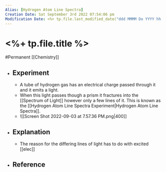 ```yaml
---
Alias: [Hydrogen Atom Line Spectra]
Creation Date: Sat September 3rd 2022 07:54:06 pm 
Modification Date: <%+ tp.file.last_modified_date("ddd MMMM Do YYYY hh:mm:ss a") %>
---
```

# <%+ tp.file.title %>
#Permanent [[Chemistry]]

- ## Experiment
	- A tube of hydrogen gas has an electrical charge passed through it and it emits a light. 
	- When this light passes though a prism it fractures into the [[Spectrum of Light]] however only a few lines of it. This is known as the [[Hydrogen Atom Line Spectra Experiment|Hydrogen Atom Line Spectra]].
	- ![[Screen Shot 2022-09-03 at 7.57.36 PM.png|400]]
- ## Explanation
	- The reason for the differing lines of light has to do with excited [[elec]]
- ## Reference